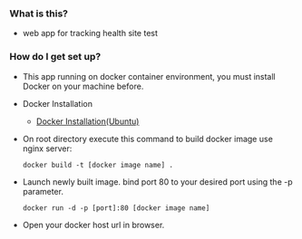 ### What is this? ###

* web app for tracking health site test

### How do I get set up? ###

* This app running on docker container environment, you must install Docker on your machine before.

* Docker Installation

    - [Docker Installation(Ubuntu)](https://docs.docker.com/install/linux/docker-ce/ubuntu/)
    
* On root directory execute this command to build docker image use nginx server:

    `docker build -t [docker image name] .`
    
* Launch newly built image. bind port 80 to your desired port using the -p parameter.

    `docker run -d -p [port]:80 [docker image name]`

* Open your docker host url in browser.